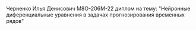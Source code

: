 Черненко Илья Денисович М8О-206М-22 диплом на тему: "Нейронные диференциальные уравнения в задачах прогнозирования временных рядов"
